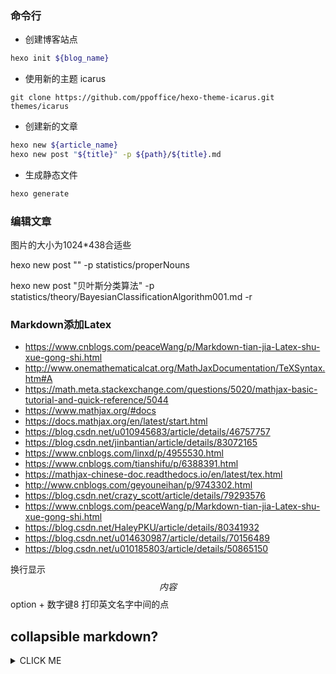 ### 命令行
* 创建博客站点
```bash
hexo init ${blog_name}
```
* 使用新的主题 icarus
```git
git clone https://github.com/ppoffice/hexo-theme-icarus.git themes/icarus
```
* 创建新的文章
```bash
hexo new ${article_name}
hexo new post "${title}" -p ${path}/${title}.md
```
* 生成静态文件
```bash
hexo generate
```

### 编辑文章

图片的大小为1024*438合适些

hexo new post "" -p statistics/properNouns

hexo new post "贝叶斯分类算法" -p statistics/theory/BayesianClassificationAlgorithm001.md -r

### Markdown添加Latex
* https://www.cnblogs.com/peaceWang/p/Markdown-tian-jia-Latex-shu-xue-gong-shi.html
* http://www.onemathematicalcat.org/MathJaxDocumentation/TeXSyntax.htm#A
* https://math.meta.stackexchange.com/questions/5020/mathjax-basic-tutorial-and-quick-reference/5044
* https://www.mathjax.org/#docs
* https://docs.mathjax.org/en/latest/start.html
* https://blog.csdn.net/u010945683/article/details/46757757
* https://blog.csdn.net/jinbantian/article/details/83072165
* https://www.cnblogs.com/linxd/p/4955530.html
* https://www.cnblogs.com/tianshifu/p/6388391.html
* https://mathjax-chinese-doc.readthedocs.io/en/latest/tex.html
* http://www.cnblogs.com/geyouneihan/p/9743302.html
* https://blog.csdn.net/crazy_scott/article/details/79293576
* https://www.cnblogs.com/peaceWang/p/Markdown-tian-jia-Latex-shu-xue-gong-shi.html
* https://blog.csdn.net/HaleyPKU/article/details/80341932
* https://blog.csdn.net/u014630987/article/details/70156489
* https://blog.csdn.net/u010185803/article/details/50865150

换行显示$$内容$$
 option + 数字键8 打印英文名字中间的点
 
 
## collapsible markdown?

<details>
<summary>CLICK ME</summary>

**<summary>标签与正文间一定要空一行！！！**
</details>
